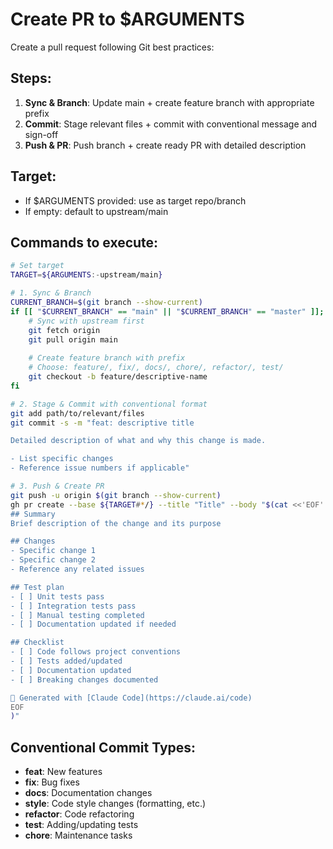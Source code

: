 # Create PR to $ARGUMENTS

Create a pull request following Git best practices:

## Steps:

1. **Sync & Branch**: Update main + create feature branch with appropriate prefix
2. **Commit**: Stage relevant files + commit with conventional message and sign-off
3. **Push & PR**: Push branch + create ready PR with detailed description

## Target:
- If $ARGUMENTS provided: use as target repo/branch
- If empty: default to upstream/main

## Commands to execute:

```bash
# Set target
TARGET=${ARGUMENTS:-upstream/main}

# 1. Sync & Branch
CURRENT_BRANCH=$(git branch --show-current)
if [[ "$CURRENT_BRANCH" == "main" || "$CURRENT_BRANCH" == "master" ]]; then
    # Sync with upstream first
    git fetch origin
    git pull origin main
    
    # Create feature branch with prefix
    # Choose: feature/, fix/, docs/, chore/, refactor/, test/
    git checkout -b feature/descriptive-name
fi

# 2. Stage & Commit with conventional format
git add path/to/relevant/files
git commit -s -m "feat: descriptive title

Detailed description of what and why this change is made.

- List specific changes
- Reference issue numbers if applicable"

# 3. Push & Create PR
git push -u origin $(git branch --show-current)
gh pr create --base ${TARGET#*/} --title "Title" --body "$(cat <<'EOF'
## Summary
Brief description of the change and its purpose

## Changes
- Specific change 1
- Specific change 2  
- Reference any related issues

## Test plan
- [ ] Unit tests pass
- [ ] Integration tests pass
- [ ] Manual testing completed
- [ ] Documentation updated if needed

## Checklist
- [ ] Code follows project conventions
- [ ] Tests added/updated
- [ ] Documentation updated
- [ ] Breaking changes documented

🤖 Generated with [Claude Code](https://claude.ai/code)
EOF
)"
```

## Conventional Commit Types:
- **feat**: New features
- **fix**: Bug fixes
- **docs**: Documentation changes
- **style**: Code style changes (formatting, etc.)
- **refactor**: Code refactoring
- **test**: Adding/updating tests
- **chore**: Maintenance tasks